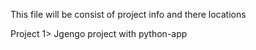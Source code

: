 This file will be consist of project info and there locations

Project 1>
Jgengo project with python-app
